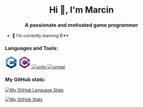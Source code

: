 <h1 align="center">Hi 👋, I'm Marcin</h1>
<h3 align="center">A passionate and motivated game programmer</h3>

<!-- - 🔭 I’m currently working on [CoPilot Designer](https://www.talespin.com/copilot-designer) at [Talespin!](https://www.talespin.com/) -->

- 🌱 I’m currently learning **C++**

<!-- - 👯 I’m looking to collaborate on **a fun Unity project** -->


<h3 align="left">Languages and Tools:</h3>
<p align="left"> <a href="https://www.w3schools.com/cpp/" target="_blank"> <img src="https://raw.githubusercontent.com/devicons/devicon/master/icons/cplusplus/cplusplus-original.svg" alt="cplusplus" width="40" height="40"/> </a> <a href="https://www.w3schools.com/cs/" target="_blank"> <img src="https://raw.githubusercontent.com/devicons/devicon/master/icons/csharp/csharp-original.svg" alt="csharp" width="40" height="40"/> </a> <a href="https://unity.com/" target="_blank"> <img src="https://www.vectorlogo.zone/logos/unity3d/unity3d-icon.svg" alt="unity" width="40" height="40"/> </a> <a href="https://unrealengine.com/" target="_blank"> <img src="https://raw.githubusercontent.com/kenangundogan/fontisto/036b7eca71aab1bef8e6a0518f7329f13ed62f6b/icons/svg/brand/unreal-engine.svg" alt="unreal" width="40" height="40"/> </a> </p>


<h3 align="left">My GitHub stats:</h3>

[![My GitHub Language Stats](https://github-readme-stats.vercel.app/api/top-langs/?username=mmzala&langs_count=5&theme=tokyonight)]()

[![My GitHub Stats](https://github-readme-stats.vercel.app/api/?username=mmzala&count_private=true&theme=tokyonight&showicons=true&custom_title=GitHub%20Stats)]()


